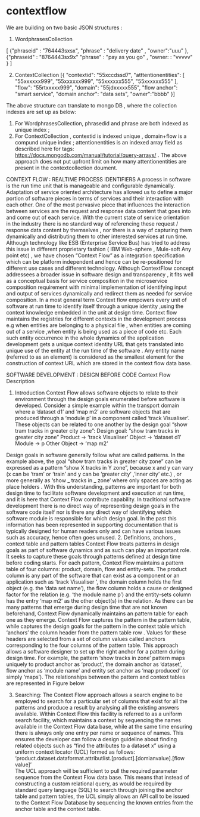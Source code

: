 # contextflow

We are building on two basic JSON structures :

1. WordphrasesCollection 

[
{"phraseid" : "764443sxsx",
 "phrase" : "delivery date" ,
 "owner":"uuu"
},
{"phraseid" : "8764443sx9x"
 "phrase" : "pay as you go" ,
 "owner: : "vvvvv"
} 
]

2. ContextCollection  [{
	"contextid": "55xccdssd7",
	"atttentionentities": [
		"55xxxxxx999", "55xxxxxx999", "55xxxxxx555", "55xxxxxx555"
	],
	"flow": "55rtxxxxx999",
	"domain": "55jdxxxxx555",
	"flow anchor": "smart service",
	"domain anchor": "data sets",
	"owner":"bbbb"
}]


The above structure can translate to mongo DB , where the collection indexes are set up as below:

1. For WordphrasesCollection, phrasedid and phrase are both indexed as unique index ; 
2. For ContextCollection , contextid is indexed unique , domain+flow is a compund unique index ; attentionentities is an indexed array field as described here for tags: https://docs.mongodb.com/manual/tutorial/query-arrays/ . The above approach does not put upfront limit on how many attentionentities are present in the contextcollection doument.

CONTEXT FLOW : REALTIME PROCESS IDENTIFIERS
A process in software is the run time unit that is manageable and configurable dynamically.
Adaptation of service oriented architecture has allowed us to define a major portion of software pieces in terms of services and their interaction with each other.
One of the most pervasive piece that influences the interaction between services are the request and response data content that goes into and come out of each service. 
With the current state of service orientation in the industry there is no standard way of referencing these request / response data content by themselves , nor there is a way of capturing them dynamically and distributing them to other interested services at run time. Although technology like ESB (Enterprise Service Bus) has tried to address this issue in different proprietary fashion ( IBM Web-sphere , Mule-soft Any point  etc) , we have chosen “Context Flow” as a integration specification which can be platform independent and hence can be re-positioned for different use cases and different technology. Although ContextFlow concept addressees a broader issue in software design and transparency , it fits well as a conceptual basis for service composition in the microservice composition  requirement with minimal implementation of identifying input and output of services dynamically and redirect them as needed for service composition. 
In a most general term Context flow empowers every unit of software at run time to identify itself through a unique identity ,using the context knowledge embedded  in the unit at design time.
Context flow  maintains the registries for different contexts in the development process e.g when entities  are belonging to a physical file , when entities are coming out of a service ,when entity is being used as a piece of code etc. Each such entity occurrence in the whole dynamics of the application development gets a unique context identity URL that gets translated into unique use of the entity at the run time of the software . Any entity name (referred to as an element) is considered as the smallest element for the construction of context URL which are stored in the context flow data base.


SOFTWARE DEVELOPMENT : DESIGN BEFORE CODE 
Context Flow Description
1. Introduction
Context Flow allows software objects to relate to their environment through the design goals enumerated before software is developed. 
Consider a simple example within the transport domain where a ‘dataset d1’ and ‘map m2’ are software objects that are produced through a ‘module p’ in a component called ‘track Visualiser’. These objects can be related to one another by the design goal “show tram tracks in greater city zone”:
Design goal: “show tram tracks in greater city zone” 
Product -> ‘track Visualiser’
Object -> ‘dataset d1’
Module -> p
Other Object -> ‘map m2’

Design goals in software generally follow what are called patterns. In the example above, the goal “show tram tracks in greater city zone” can be expressed as a pattern “show X tracks in Y zone”, because x and y can vary (x can be ‘tram’ or ‘train’ and y can be ‘greater city’ ,’inner city’ etc.) , or more generally as  ‘show _ tracks in _ zone’ where only spaces are acting as place holders  . With this understanding, patterns are important for both design time to facilitate software development and execution at run time, and it is here that Context Flow contribute capability.
 In traditional software development there is no direct way of representing design goals in the software code itself nor is there any direct way of identifying which software module is responsible for which design goal. In the past this information has been represented in supporting documentation that is typically designed for human readers only and can have various issues such as accuracy, hence often goes unused. 
2. Definitions, anchors , context table and  pattern tables
Context Flow treats patterns in design goals as part of software dynamics and as such can play an important role. It seeks to capture these goals through patterns defined at design time before coding starts. For each pattern, Context Flow maintains a pattern table of four columns: product, domain, flow and entity-sets. The product column is any part of the software that can exist as a component or an application such as ‘track Visualiser ‘, the domain column holds the first object (e.g. the ‘data set name’), the flow column holds a cause or designed factor for the relation (e.g. ‘the module name p’) and the entity-sets column has the entry ‘map m2’ as the other object(s) in the relation.
As there can be many patterns that emerge during design time that are not known beforehand, Context Flow dynamically maintains an pattern table for each one as they emerge. Context Flow captures the pattern in the pattern table, while captures the design goals for the pattern in the context table which ‘anchors’ the column header from the pattern table row . Values for these headers are selected from a set of column values called anchors corresponding to the four columns of the pattern table. This approach allows a software designer to set up the right anchor for a pattern during design time. For example, the pattern ‘show tracks in zone’ pattern maps uniquely to product anchor as ‘product’, the domain anchor as ‘dataset’, flow anchor as ‘module name’ and entity set anchor as ‘map produced’  (or simply ‘maps’). The relationships between the pattern and context tables are represented in Figure below


 

3. Searching:
The Context Flow approach allows a search engine to be employed to search for a particular set of columns that exist for all the patterns and produce a result by analysing all the existing answers available. 
Within Context Flow this facility is referred to as a uniform search facility, which maintains a context by sequencing the names available in the Context Flow data base, while at the same time ensuring there is always only one entry per name or sequence of names. This ensures the developer can follow a design guideline about finding related objects such as “find the attributes to a dataset  x” using a uniform context locator (UCL) formed as follows:  
‘product.dataset.dataformat.attributlist.[product].[domianvalue].[flow value]’  
The UCL approach will be sufficient to pull the required parameter sequence from the Context Flow data base. This means that instead of constructing a custom relational query, as would be required by standard query language (SQL) to search through joining the anchor table and pattern tables, the UCL simply allows an API call to be issued to the Context Flow Database by sequencing the known entries from the anchor table and the context table.

